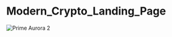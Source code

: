 # Modern_Crypto_Landing_Page

![Prime Aurora 2](https://github.com/user-attachments/assets/936c82c8-61b5-45a9-bb0b-7339920ad03c)